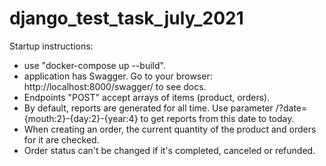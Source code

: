 # django_test_task_july_2021

Startup instructions:
- use "docker-compose up --build".
- application has Swagger. Go to your browser: http://localhost:8000/swagger/ to see docs.
- Endpoints "POST" accept arrays of items (product, orders).
- By default, reports are generated for all time.
  Use parameter /?date={mouth:2}-{day:2}-{year:4} to get reports from this date to today.
- When creating an order, the current quantity of the product and orders for it are checked.
- Order status can't be changed if it's completed, canceled or refunded.